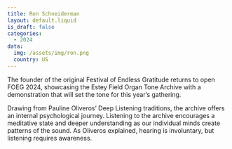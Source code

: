 ```yaml
---
title: Ron Schneiderman
layout: default.liquid
is_draft: false
categories:
  - 2024
data:
  img: /assets/img/ron.png
  country: US
---
```


The founder of the original Festival of Endless Gratitude returns to open FOEG 2024, showcasing the Estey Field Organ Tone Archive with a demonstration that will set the tone for this year’s gathering. 

Drawing from Pauline Oliveros’ Deep Listening traditions, the archive offers an internal psychological journey. Listening to the archive encourages a meditative state and deeper understanding as our individual minds create patterns of the sound. As Oliveros explained, hearing is involuntary, but listening requires awareness.